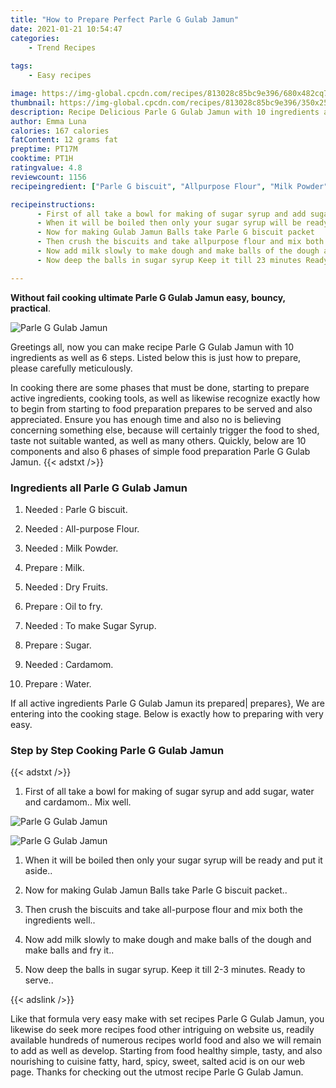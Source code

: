 ```yaml
---
title: "How to Prepare Perfect Parle G Gulab Jamun"
date: 2021-01-21 10:54:47
categories:
    - Trend Recipes
    
tags:
    - Easy recipes

image: https://img-global.cpcdn.com/recipes/813028c85bc9e396/680x482cq70/parle-g-gulab-jamun-recipe-main-photo.jpg
thumbnail: https://img-global.cpcdn.com/recipes/813028c85bc9e396/350x250cq70/parle-g-gulab-jamun-recipe-main-photo.jpg
description: Recipe Delicious Parle G Gulab Jamun with 10 ingredients and 6 stages of easy cooking.
author: Emma Luna
calories: 167 calories
fatContent: 12 grams fat
preptime: PT17M
cooktime: PT1H
ratingvalue: 4.8
reviewcount: 1156
recipeingredient: ["Parle G biscuit", "Allpurpose Flour", "Milk Powder", "Milk", "Dry Fruits", "Oil to fry", "To make Sugar Syrup", "Sugar", "Cardamom", "Water"]

recipeinstructions: 
      - First of all take a bowl for making of sugar syrup and add sugar water and cardamom Mix well 
      - When it will be boiled then only your sugar syrup will be ready and put it aside 
      - Now for making Gulab Jamun Balls take Parle G biscuit packet 
      - Then crush the biscuits and take allpurpose flour and mix both the ingredients well 
      - Now add milk slowly to make dough and make balls of the dough and make balls and fry it 
      - Now deep the balls in sugar syrup Keep it till 23 minutes Ready to serve

---
```




**Without fail cooking ultimate Parle G Gulab Jamun easy, bouncy, practical**. 


![Parle G Gulab Jamun](https://img-global.cpcdn.com/recipes/813028c85bc9e396/680x482cq70/parle-g-gulab-jamun-recipe-main-photo.jpg "Parle G Gulab Jamun")




Greetings all, now you can make recipe Parle G Gulab Jamun with 10 ingredients as well as 6 steps. Listed below this is just how to prepare, please carefully meticulously.

In cooking there are some phases that must be done, starting to prepare active ingredients, cooking tools, as well as likewise recognize exactly how to begin from starting to food preparation prepares to be served and also appreciated. Ensure you has enough time and also no is believing concerning something else, because will certainly trigger the food to shed, taste not suitable wanted, as well as many others. Quickly, below are 10 components and also 6 phases of simple food preparation Parle G Gulab Jamun.
{{< adstxt />}}

### Ingredients all Parle G Gulab Jamun


1. Needed  : Parle G biscuit.

1. Needed  : All-purpose Flour.

1. Needed  : Milk Powder.

1. Prepare  : Milk.

1. Needed  : Dry Fruits.

1. Prepare  : Oil to fry.

1. Needed  : To make Sugar Syrup.

1. Prepare  : Sugar.

1. Needed  : Cardamom.

1. Prepare  : Water.



If all active ingredients Parle G Gulab Jamun its prepared| prepares}, We are entering into the cooking stage. Below is exactly how to preparing with very easy.

### Step by Step Cooking Parle G Gulab Jamun

{{< adstxt />}}


1. First of all take a bowl for making of sugar syrup and add sugar, water and cardamom.. Mix well.



![Parle G Gulab Jamun](https://img-global.cpcdn.com/steps/dc88ec79271f9e9b/160x128cq70/parle-g-gulab-jamun-recipe-step-1-photo.jpg" "Parle G Gulab Jamun")

![Parle G Gulab Jamun](https://img-global.cpcdn.com/steps/27a6d2c6d5c6d849/160x128cq70/parle-g-gulab-jamun-recipe-step-1-photo.jpg" "Parle G Gulab Jamun")



1. When it will be boiled then only your sugar syrup will be ready and put it aside..



1. Now for making Gulab Jamun Balls take Parle G biscuit packet..



1. Then crush the biscuits and take all-purpose flour and mix both the ingredients well..



1. Now add milk slowly to make dough and make balls of the dough and make balls and fry it..



1. Now deep the balls in sugar syrup. Keep it till 2-3 minutes. Ready to serve..





{{< adslink />}}

Like that formula very easy make with set recipes Parle G Gulab Jamun, you likewise do seek more recipes food other intriguing on website us, readily available hundreds of numerous recipes world food and also we will remain to add as well as develop. Starting from food healthy simple, tasty, and also nourishing to cuisine fatty, hard, spicy, sweet, salted acid is on our web page. Thanks for checking out the utmost recipe Parle G Gulab Jamun.
